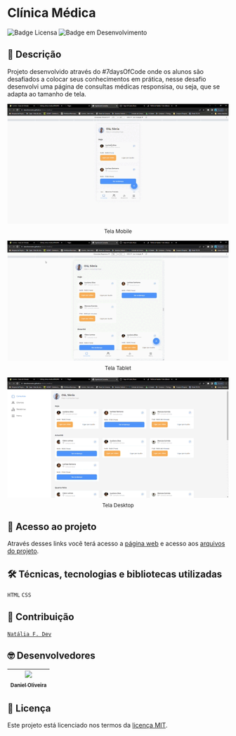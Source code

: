 # **Clínica Médica**

![Badge Licensa](https://img.shields.io/github/license/danoliveiradev/optimus-tech?label=LICENSA&style=flat-square)
![Badge em Desenvolvimento](https://img.shields.io/static/v1?label=STATUS&message=EM%20DESENVOLVIMENTO&color=red&style=flat-square)

## 📝 **Descrição**

Projeto desenvolvido através do #7daysOfCode onde os alunos são desafiados a colocar seus conhecimentos em prática, nesse desafio desenvolvi uma página de consultas médicas responsisa, ou seja, que se adapta ao tamanho de tela.

<p align="center">
  <img src="assets/capturas/Agenda de Consultas - Mobile.gif"/><br><sub>Tela Mobile</sub>
</p>

<p align="center">
  <img src="assets/capturas/Agenda de Consultas - Tablet.gif"/><br><sub>Tela Tablet</sub>
</p>

<p align="center">
  <img src="assets/capturas/Agenda de Consultas - Desktop.gif"/><br><sub>Tela Desktop</sub>
</p>

## 📂 **Acesso ao projeto**

Através desses links você terá acesso a [página web](https://danoliveiradev.github.io/clinica-medica/) e acesso aos [arquivos do projeto](https://github.com/danoliveiradev/clinica-medica.git).

## 🛠 **Técnicas, tecnologias e bibliotecas utilizadas**

`HTML`
`CSS`

## 👥 **Contribuição**

[`Natália F. Dev`](https://www.tiktok.com/@nataliafdev)
  
## 🤓 **Desenvolvedores**

| [<img src="https://github.com/danoliveiradev/readme/blob/118faf3a730ac93d415f9afaa5c2e5407e1e3e36/Eu.jpeg" width=115><br><sub>Daniel Oliveira</sub>](https://github.com/danoliveiradev) |
| :---: |

## 🔐 **Licença**

Este projeto está licenciado nos termos da [licença MIT](LICENSE).

